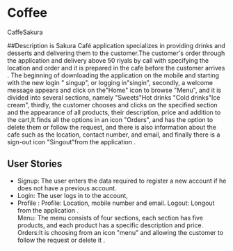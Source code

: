 # Coffee



CaffeSakura

##Description is Sakura Café application specializes in providing drinks and desserts and delivering them to the customer.The customer's order through the application and delivery above 50 riyals by call with specifying the location and order and it is prepared in the cafe before the customer arrives . The beginning of downloading the application on the mobile and starting with the new login " singup", or logging in"singin", secondly, a welcome message appears and click on the"Home" icon to browse "Menu", and it is divided into several sections, namely "Sweets"Hot drinks "Cold drinks"Ice cream", thirdly, the customer chooses and clicks on the specified section and the appearance of all products, their description, price and addition to the cart,It finds all the options in an icon "Orders", and has the option to delete them or follow the request, and there is also information about the cafe such as the location, contact number, and email, and finally there is a sign-out icon "Singout"from the application . 



## User Stories 

- Signup: The user enters the data required to register a new account if he does not have a previous account.
- Login: The user logs in to the account, 
- Profile : Profile: Location, mobile number and email.
Logout: Longout from the application .     
Menu: The menu consists of four sections, each section has five products, and each product has a specific description and price.
Orders:It is choosing from an icon "menu" and allowing the customer to follow the request or delete it . 
